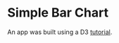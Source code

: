 # Simple Bar Chart

An app was built using a D3 [tutorial].

[tutorial]: https://bost.ocks.org/mike/bar/